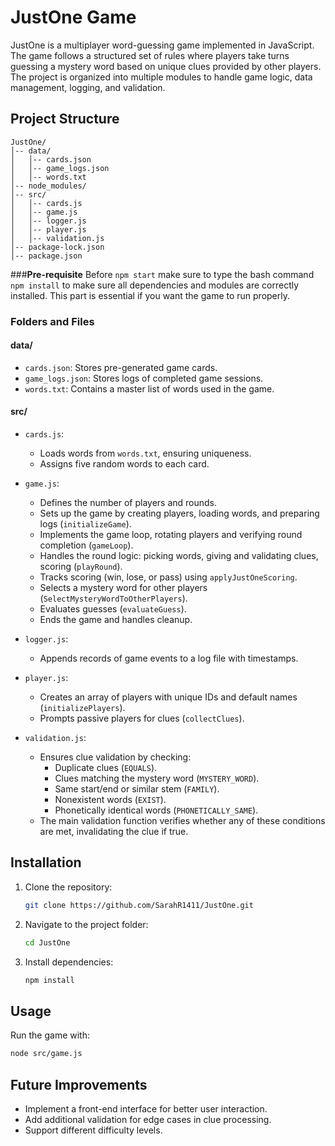 # JustOne Game

JustOne is a multiplayer word-guessing game implemented in JavaScript. The game follows a structured set of rules where players take turns guessing a mystery word based on unique clues provided by other players. The project is organized into multiple modules to handle game logic, data management, logging, and validation.

## Project Structure

```
JustOne/
│-- data/
│   │-- cards.json
│   │-- game_logs.json
│   │-- words.txt
│-- node_modules/
│-- src/
│   │-- cards.js
│   │-- game.js
│   │-- logger.js
│   │-- player.js
│   │-- validation.js
│-- package-lock.json
│-- package.json
```

###**Pre-requisite**
Before `npm start` make sure to type the bash command `npm install` to make sure all dependencies and modules are correctly installed. This part is essential if you want the game to run properly. 

### **Folders and Files**

#### **data/**
- `cards.json`: Stores pre-generated game cards.
- `game_logs.json`: Stores logs of completed game sessions.
- `words.txt`: Contains a master list of words used in the game.

#### **src/**
- `cards.js`:
  - Loads words from `words.txt`, ensuring uniqueness.
  - Assigns five random words to each card.

- `game.js`:
  - Defines the number of players and rounds.
  - Sets up the game by creating players, loading words, and preparing logs (`initializeGame`).
  - Implements the game loop, rotating players and verifying round completion (`gameLoop`).
  - Handles the round logic: picking words, giving and validating clues, scoring (`playRound`).
  - Tracks scoring (win, lose, or pass) using `applyJustOneScoring`.
  - Selects a mystery word for other players (`SelectMysteryWordToOtherPlayers`).
  - Evaluates guesses (`evaluateGuess`).
  - Ends the game and handles cleanup.

- `logger.js`:
  - Appends records of game events to a log file with timestamps.

- `player.js`:
  - Creates an array of players with unique IDs and default names (`initializePlayers`).
  - Prompts passive players for clues (`collectClues`).

- `validation.js`:
  - Ensures clue validation by checking:
    - Duplicate clues (`EQUALS`).
    - Clues matching the mystery word (`MYSTERY_WORD`).
    - Same start/end or similar stem (`FAMILY`).
    - Nonexistent words (`EXIST`).
    - Phonetically identical words (`PHONETICALLY_SAME`).
  - The main validation function verifies whether any of these conditions are met, invalidating the clue if true.

## Installation

1. Clone the repository:
   ```sh
   git clone https://github.com/SarahR1411/JustOne.git
   ```
2. Navigate to the project folder:
   ```sh
   cd JustOne
   ```
3. Install dependencies:
   ```sh
   npm install
   ```

## Usage

Run the game with:
```sh
node src/game.js
```

## Future Improvements
- Implement a front-end interface for better user interaction.
- Add additional validation for edge cases in clue processing.
- Support different difficulty levels.


